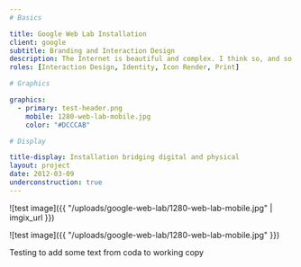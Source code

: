 ```yaml
---
# Basics 

title: Google Web Lab Installation
client: google
subtitle: Branding and Interaction Design
description: The Internet is beautiful and complex. I think so, and so does Google. They put their heads together with the Science Museum in London to build a huge installation, bridging the gap between our physical space and the infinite digital.
roles: [Interaction Design, Identity, Icon Render, Print]

# Graphics

graphics:
  - primary: test-header.png
    mobile: 1280-web-lab-mobile.jpg
    color: "#DCCCAB"

# Display 

title-display: Installation bridging digital and physical
layout: project
date: 2012-03-09
underconstruction: true
---
```


![test image]({{ "/uploads/google-web-lab/1280-web-lab-mobile.jpg" | imgix_url }})

![test image]({{ "/uploads/google-web-lab/1280-web-lab-mobile.jpg" }})

Testing to add some text from coda to working copy 